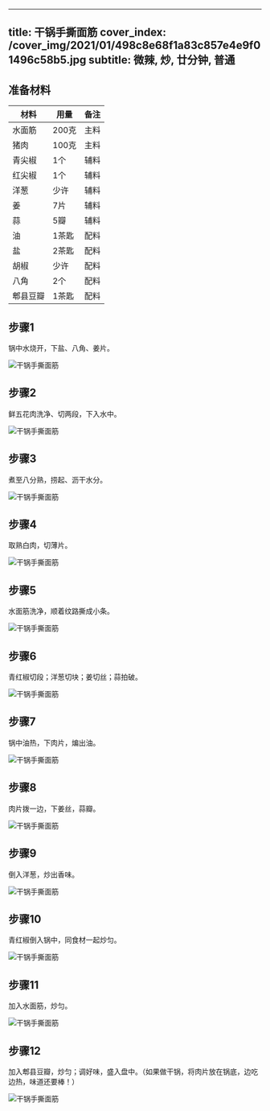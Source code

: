 
---
title: 干锅手撕面筋
cover_index: /cover_img/2021/01/498c8e68f1a83c857e4e9f01496c58b5.jpg
subtitle: 微辣, 炒, 廿分钟, 普通
---

## 准备材料

| 材料     | 用量 | 备注|
| ------- | ----- | --- |
| 水面筋 | 200克| 主料 |
| 猪肉 | 100克| 主料 |
| 青尖椒 | 1个| 辅料 |
| 红尖椒 | 1个| 辅料 |
| 洋葱 | 少许| 辅料 |
| 姜 | 7片| 辅料 |
| 蒜 | 5瓣| 辅料 |
| 油 | 1茶匙| 配料 |
| 盐 | 2茶匙| 配料 |
| 胡椒 | 少许| 配料 |
| 八角 | 2个| 配料 |
| 郫县豆瓣 | 1茶匙| 配料 |

## 步骤1

锅中水烧开，下盐、八角、姜片。

![干锅手撕面筋](https://i8.meishichina.com/attachment/recipe/201010/201010291503598.jpg?x-oss-process=style/p320) 

## 步骤2

鲜五花肉洗净、切两段，下入水中。

![干锅手撕面筋](https://i8.meishichina.com/attachment/recipe/201010/201010291505043.jpg?x-oss-process=style/p320) 

## 步骤3

煮至八分熟，捞起、沥干水分。

![干锅手撕面筋](https://i8.meishichina.com/attachment/recipe/201010/201010291506157.jpg?x-oss-process=style/p320) 

## 步骤4

取熟白肉，切薄片。

![干锅手撕面筋](https://i8.meishichina.com/attachment/recipe/201010/201010291506492.jpg?x-oss-process=style/p320) 

## 步骤5

水面筋洗净，顺着纹路撕成小条。

![干锅手撕面筋](https://i8.meishichina.com/attachment/recipe/201010/201010291507393.jpg?x-oss-process=style/p320) 

## 步骤6

青红椒切段；洋葱切块；姜切丝；蒜拍破。

![干锅手撕面筋](https://i8.meishichina.com/attachment/recipe/201010/201010291509068.jpg?x-oss-process=style/p320) 

## 步骤7

锅中油热，下肉片，煸出油。

![干锅手撕面筋](https://i8.meishichina.com/attachment/recipe/201010/201010291510038.jpg?x-oss-process=style/p320) 

## 步骤8

肉片拨一边，下姜丝，蒜瓣。

![干锅手撕面筋](https://i8.meishichina.com/attachment/recipe/201010/201010291511354.jpg?x-oss-process=style/p320) 

## 步骤9

倒入洋葱，炒出香味。

![干锅手撕面筋](https://i8.meishichina.com/attachment/recipe/201010/201010291512319.jpg?x-oss-process=style/p320) 

## 步骤10

青红椒倒入锅中，同食材一起炒匀。

![干锅手撕面筋](https://i8.meishichina.com/attachment/recipe/201010/201010292011455.jpg?x-oss-process=style/p320) 

## 步骤11

加入水面筋，炒匀。

![干锅手撕面筋](https://i8.meishichina.com/attachment/recipe/201010/201010292012127.jpg?x-oss-process=style/p320) 

## 步骤12

加入郫县豆瓣，炒匀；调好味，盛入盘中。（如果做干锅，将肉片放在锅底，边吃边热，味道还要棒！）

![干锅手撕面筋](https://i8.meishichina.com/attachment/recipe/201010/201010292012485.jpg?x-oss-process=style/p320) 

